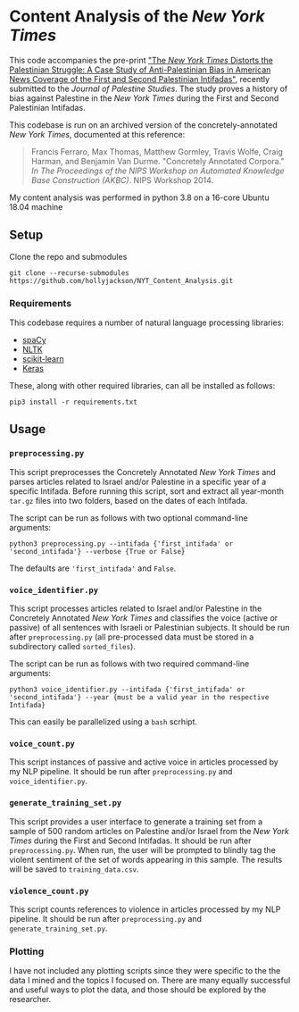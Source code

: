 # Content Analysis of the *New York Times*

This code accompanies the pre-print ["The *New York Times* Distorts the Palestinian Struggle: A Case Study of Anti-Palestinian Bias in American News Coverage of the First and Second Palestinian Intifadas"](arxiv.org), recently submitted to the *Journal of Palestine Studies*.  The study proves a history of bias against Palestine in the *New York Times* during the First and Second Palestinian Intifadas.

This codebase is run on an archived version of the concretely-annotated *New York Times*, documented at this reference:

> Francis Ferraro, Max Thomas, Matthew Gormley, Travis Wolfe, Craig Harman, and Benjamin Van Durme. "Concretely Annotated Corpora." *In The Proceedings of the NIPS Workshop on Automated Knowledge Base Construction (AKBC)*. NIPS Workshop 2014.

My content analysis was performed in python 3.8 on a 16-core Ubuntu 18.04 machine

## Setup

Clone the repo and submodules

```shell
git clone --recurse-submodules https://github.com/hollyjackson/NYT_Content_Analysis.git
```

### Requirements

This codebase requires a number of natural language processing libraries:

* [spaCy](https://spacy.io/)
* [NLTK](https://www.nltk.org/)
* [scikit-learn](https://scikit-learn.org/stable/)
* [Keras](https://keras.io/)

These, along with other required libraries, can all be installed as follows:

```shell
pip3 install -r requirements.txt
```

## Usage

### `preprocessing.py`

This script preprocesses the Concretely Annotated *New York Times* and parses articles related to Israel and/or Palestine in a specific year of a specific Intifada.  Before running this script, sort and extract all year-month `tar.gz` files into two folders, based on the dates of each Intifada.

The script can be run as follows with two optional command-line arguments:

```shell
python3 preprocessing.py --intifada {'first_intifada' or 'second_intifada'} --verbose {True or False}
```

The defaults are `'first_intifada'` and `False`.

### `voice_identifier.py`

This script processes articles related to Israel and/or Palestine in the Concretely Annotated *New York Times* and classifies the voice (active or passive) of all sentences with Israeli or Palestinian subjects.  It should be run after `preprocessing.py` (all pre-processed data must be stored in a subdirectory called `sorted_files`).

The script can be run as follows with two required command-line arguments:

```shell
python3 voice_identifier.py --intifada {'first_intifada' or 'second_intifada'} --year {must be a valid year in the respective Intifada}
```

This can easily be parallelized using a `bash` scrhipt.

### `voice_count.py`

This script instances of passive and active voice in articles processed by my NLP pipeline.  It should be run after `preprocessing.py` and `voice_identifier.py`.

### `generate_training_set.py`

This script provides a user interface to generate a training set from a sample of 500 random articles on Palestine and/or Israel from the *New York Times* during the First and Second Intifadas.  It should be run after `preprocessing.py`.  When run, the user will be prompted to blindly tag the violent sentiment of the set of words appearing in this sample.  The results will be saved to `training_data.csv`.

### `violence_count.py`

This script counts references to violence in articles processed by my NLP pipeline.  It should be run after `preprocessing.py` and `generate_training_set.py`.

### Plotting

I have not included any plotting scripts since they were specific to the the data I mined and the topics I focused on.  There are many equally successful and useful ways to plot the data, and those should be explored by the researcher. 

